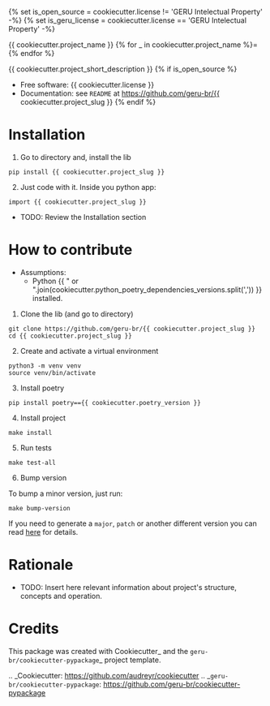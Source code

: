 {% set is_open_source = cookiecutter.license != 'GERU Intelectual Property' -%}
{% set is_geru_license = cookiecutter.license == 'GERU Intelectual Property' -%}

{{ cookiecutter.project_name }}
{% for _ in cookiecutter.project_name %}={% endfor %}

{{ cookiecutter.project_short_description }}
{% if is_open_source %}
* Free software: {{ cookiecutter.license }}
* Documentation: see `README` at https://github.com/geru-br/{{ cookiecutter.project_slug }}
{% endif %}

Installation
============

1. Go to directory and, install the lib

```
pip install {{ cookiecutter.project_slug }}
```

2. Just code with it. Inside you python app:

```
import {{ cookiecutter.project_slug }}
```

* TODO: Review the Installation section


How to contribute
=================

* Assumptions:
  * Python {{ " or ".join(cookiecutter.python_poetry_dependencies_versions.split(',')) }} installed.

1. Clone the lib (and go to directory)

```
git clone https://github.com/geru-br/{{ cookiecutter.project_slug }}
cd {{ cookiecutter.project_slug }}
```

2. Create and activate a virtual environment

```
python3 -m venv venv
source venv/bin/activate
```

3. Install poetry

```
pip install poetry=={{ cookiecutter.poetry_version }}
```

4. Install project

```
make install
```

5. Run tests

```
make test-all
```

6. Bump version

To bump a minor version, just run:

```
make bump-version
```

If you need to generate a `major`, `patch` or another different version you can read [here](https://poetry.eustace.io/docs/cli/#version) for details.


Rationale
=========

* TODO: Insert here relevant information about project's structure, concepts and operation.


Credits
=======

This package was created with Cookiecutter_ and the `geru-br/cookiecutter-pypackage`_ project template.

.. _Cookiecutter: https://github.com/audreyr/cookiecutter
.. _`geru-br/cookiecutter-pypackage`: https://github.com/geru-br/cookiecutter-pypackage

